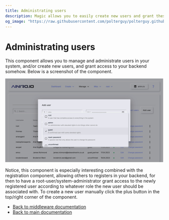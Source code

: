 ```yaml
---
title: Administrating users
description: Magic allows you to easily create new users and grant these access to parts of the system you need for these to have access to. Combined with the registration component in Magic, this makes it very easy to manage and administrate your users.
og_image: "https://raw.githubusercontent.com/polterguy/polterguy.github.io/master/images/og-auth.jpg"
---
```


# Administrating users

This component allows you to manage and administrate users in your system, and/or
create new users, and grant access to your backend somehow. Below is a screenshot of the
component.

![Users in Magic](https://raw.githubusercontent.com/polterguy/polterguy.github.io/master/images/auth.jpg)

Notice, this component is especially interesting combined with the registration component, allowing others to
registers in your backend, for then to have a root-user/system-administrator grant access to the newly registered
user according to whatever role the new user should be associated with. To create a new user manually click the
plus button in the top/right corner of the component.

* [Back to middleware documentation](/documentation/magic/)
* [Back to main documentation](/documentation/)
